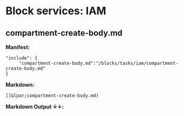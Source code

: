# Block services: IAM
## compartment-create-body.md
**Manifest:**
```
"include": {
     "compartment-create-body.md":"/blocks/tasks/iam/compartment-create-body.md"
}
```

**Markdown:**
```
[]&lpar;compartment-create-body.md)
```

**Markdown Output &#8595;&#8595;:**
 
[](include:compartment-create-body.md)
 